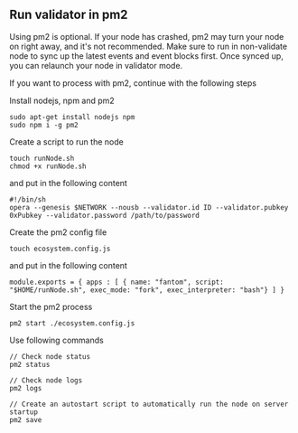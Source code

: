 ## Run validator in pm2

Using pm2 is optional. If your node has crashed, pm2 may turn your node on right away, and it's not recommended.
Make sure to run in non-validate node to sync up the latest events and event blocks first. Once synced up, you can relaunch your node in validator mode.

If you want to process with pm2, continue with the following steps

Install nodejs, npm and pm2

```shell script
sudo apt-get install nodejs npm
sudo npm i -g pm2
```

Create a script to run the node

```shell script
touch runNode.sh
chmod +x runNode.sh
```

and put in the following content

```shell script
#!/bin/sh
opera --genesis $NETWORK --nousb --validator.id ID --validator.pubkey 0xPubkey --validator.password /path/to/password

```

Create the pm2 config file

```shell script
touch ecosystem.config.js
```

and put in the following content

```shell script
module.exports = { apps : [ { name: "fantom", script: "$HOME/runNode.sh", exec_mode: "fork", exec_interpreter: "bash"} ] }
```

Start the pm2 process

```shell script
pm2 start ./ecosystem.config.js
```

Use following commands

```shell script
// Check node status
pm2 status

// Check node logs
pm2 logs

// Create an autostart script to automatically run the node on server startup
pm2 save
```
